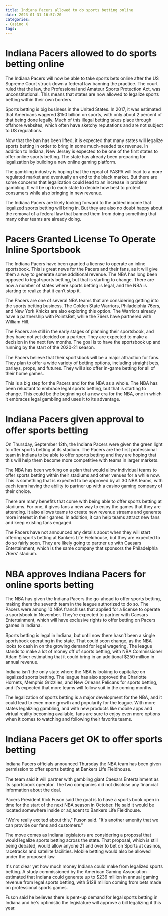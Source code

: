 ```yaml
---
title: Indiana Pacers allowed to do sports betting online
date: 2023-01-31 16:57:20
categories:
- Casino X
tags:
---
```



#  Indiana Pacers allowed to do sports betting online

The Indiana Pacers will now be able to take sports bets online after the US Supreme Court struck down a federal law banning the practice. The court ruled that the law, the Professional and Amateur Sports Protection Act, was unconstitutional. This means that states are now allowed to legalize sports betting within their own borders.

Sports betting is big business in the United States. In 2017, it was estimated that Americans wagered $150 billion on sports, with only about 2 percent of that being done legally. Much of this illegal betting takes place through offshore websites, which often have sketchy reputations and are not subject to US regulations.

Now that the ban has been lifted, it is expected that many states will legalize sports betting in order to bring in some much-needed tax revenue. In addition to Indiana, New Jersey is expected to be one of the first states to offer online sports betting. The state has already been preparing for legalization by building a new online gaming platform.

The gambling industry is hoping that the repeal of PASPA will lead to a more regulated market and eventually an end to the black market. But there are some concerns that legalization could lead to an increase in problem gambling. It will be up to each state to decide how best to protect consumers while also bringing in new revenue.

The Indiana Pacers are likely looking forward to the added income that legalized sports betting will bring in. But they are also no doubt happy about the removal of a federal law that banned them from doing something that many other teams are already doing.

#  Pacers Granted License To Operate Inline Sportsbook

The Indiana Pacers have been granted a license to operate an inline sportsbook. This is great news for the Pacers and their fans, as it will give them a way to generate some additional revenue. The NBA has long been opposed to legal sports betting, but that is starting to change. There are now a number of states where sports betting is legal, and the NBA is starting to realize that it can’t stop it.

The Pacers are one of several NBA teams that are considering getting into the sports betting business. The Golden State Warriors, Philadelphia 76ers, and New York Knicks are also exploring this option. The Warriors already have a partnership with PointsBet, while the 76ers have partnered with William Hill.

The Pacers are still in the early stages of planning their sportsbook, and they have not yet decided on a partner. They are expected to make a decision in the next few months. The goal is to have the sportsbook up and running by the start of the 2020-21 season.

The Pacers believe that their sportsbook will be a major attraction for fans. They plan to offer a wide variety of betting options, including straight bets, parlays, props, and futures. They will also offer in-game betting for all of their home games.

This is a big step for the Pacers and for the NBA as a whole. The NBA has been reluctant to embrace legal sports betting, but that is starting to change. This could be the beginning of a new era for the NBA, one in which it embraces legal gambling and uses it to its advantage.

#  Indiana Pacers given approval to offer sports betting

On Thursday, September 12th, the Indiana Pacers were given the green light to offer sports betting at its stadium. The Pacers are the first professional team in Indiana to be able to offer sports betting and they are hoping that this will help them become more competitive with teams in larger markets.

The NBA has been working on a plan that would allow individual teams to offer sports betting within their stadiums and other venues for a while now. This is something that is expected to be approved by all 30 NBA teams, with each team having the ability to partner up with a casino gaming company of their choice.

There are many benefits that come with being able to offer sports betting at stadiums. For one, it gives fans a new way to enjoy the games that they are attending. It also allows teams to create new revenue streams and generate more interest in their games. In addition, it can help teams attract new fans and keep existing fans engaged.

The Pacers have not announced any details about when they will start offering sports betting at Bankers Life Fieldhouse, but they are expected to do so fairly soon. They are likely going to partner up with Caesars Entertainment, which is the same company that sponsors the Philadelphia 76ers’ stadium.

#  NBA approves Indiana Pacers for online sports betting

The NBA has given the Indiana Pacers the go-ahead to offer sports betting, making them the seventh team in the league authorized to do so. The Pacers were among 10 NBA franchises that applied for a license to operate a sportsbook in November. They’re expected to partner with Caesars Entertainment, which will have exclusive rights to offer betting on Pacers games in Indiana.

Sports betting is legal in Indiana, but until now there hasn’t been a single sportsbook operating in the state. That could soon change, as the NBA looks to cash in on the growing demand for legal wagering. The league stands to make a lot of money off of sports betting, with NBA Commissioner Adam Silver estimating that it could bring in an additional $250 million in annual revenue.

Indiana isn’t the only state where the NBA is looking to capitalize on legalized sports betting. The league has also approved the Charlotte Hornets, Memphis Grizzlies, and New Orleans Pelicans for sports betting, and it’s expected that more teams will follow suit in the coming months.

The legalization of sports betting is a major development for the NBA, and it could lead to even more growth and popularity for the league. With more states legalizing gambling, and with new products like mobile apps and virtual reality becoming available, fans are sure to enjoy even more options when it comes to watching and following their favorite teams.

#  Indiana Pacers get OK to offer sports betting

Indiana Pacers officials announced Thursday the NBA team has been given permission to offer sports betting at Bankers Life Fieldhouse.

The team said it will partner with gambling giant Caesars Entertainment as its sportsbook operator. The two companies did not disclose any financial information about the deal.

Pacers President Rick Fuson said the goal is to have a sports book open in time for the start of the next NBA season in October. He said it would be located somewhere inside or adjacent to Bankers Life Fieldhouse.

"We're really excited about this," Fuson said. "It's another amenity that we can provide our fans and customers."

The move comes as Indiana legislators are considering a proposal that would legalize sports betting across the state. That proposal, which is still being debated, would allow anyone 21 and over to bet on Sports at casinos, racetracks and satellite facilities. Mobile betting would also be allowed under the proposed law.

It's not clear yet how much money Indiana could make from legalized sports betting. A study commissioned by the American Gaming Association estimated that Indiana could generate up to $236 million in annual gaming revenue from legal sports betting, with $128 million coming from bets made on professional sports games.

Fuson said he believes there is pent-up demand for legal sports betting in Indiana and he's optimistic the legislature will approve a bill legalizing it this year.